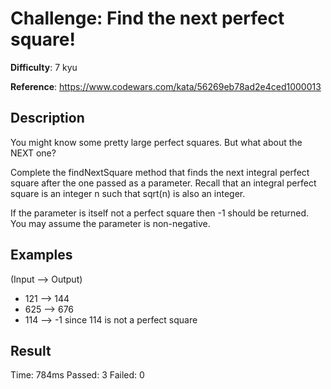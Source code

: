 # Challenge: Find the next perfect square!

**Difficulty**: 7 kyu

**Reference**: https://www.codewars.com/kata/56269eb78ad2e4ced1000013

## Description

You might know some pretty large perfect squares. But what about the NEXT one?

Complete the findNextSquare method that finds the next integral perfect square after the one passed as a parameter. Recall that an integral perfect square is an integer n such that sqrt(n) is also an integer.

If the parameter is itself not a perfect square then -1 should be returned. You may assume the parameter is non-negative.

## Examples

(Input --> Output)

- 121 --> 144
- 625 --> 676
- 114 --> -1 since 114 is not a perfect square

## Result

Time: 784ms
Passed: 3
Failed: 0
